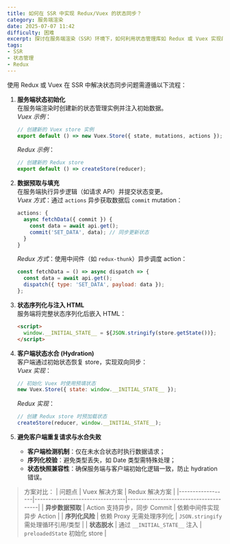 ```yaml
---
title: 如何在 SSR 中实现 Redux/Vuex 的状态同步？
category: 服务端渲染
date: 2025-07-07 11:42
difficulty: 困难
excerpt: 探讨在服务端渲染（SSR）环境下，如何利用状态管理库如 Redux 或 Vuex 实现前后端状态的高效同步。文章详细介绍了从服务端初始化到客户端水合的完整流程，并对比了两者的解决方案。
tags:
- SSR
- 状态管理
- Redux
---
```

使用 Redux 或 Vuex 在 SSR 中解决状态同步问题需遵循以下流程：

1.  **服务端状态初始化**  
    在服务端渲染时创建新的状态管理实例并注入初始数据。  
    *Vuex 示例*：  
    ```javascript
    // 创建新的 Vuex store 实例
    export default () => new Vuex.Store({ state, mutations, actions });
    ```
    *Redux 示例*：  
    ```javascript
    // 创建新的 Redux store
    export default () => createStore(reducer);
    ```

2.  **数据预取与填充**  
    在服务端执行异步逻辑（如请求 API）并提交状态变更。  
    *Vuex 方式*：通过 `actions` 异步获取数据后 `commit` mutation：  
    ```javascript
    actions: {
      async fetchData({ commit }) {
        const data = await api.get();
        commit('SET_DATA', data); // 同步更新状态
      }
    }
    ```
    *Redux 方式*：使用中间件（如 `redux-thunk`）异步调度 action：  
    ```javascript
    const fetchData = () => async dispatch => {
      const data = await api.get();
      dispatch({ type: 'SET_DATA', payload: data }); 
    };
    ```

3.  **状态序列化与注入 HTML**  
    服务端将完整状态序列化后嵌入 HTML：  
    ```html
    <script>
      window.__INITIAL_STATE__ = ${JSON.stringify(store.getState())};
    </script>
    ```

4.  **客户端状态水合 (Hydration)**  
    客户端通过初始状态恢复 store，实现双向同步：  
    *Vuex 实现*：  
    ```javascript
    // 初始化 Vuex 时使用预填状态
    new Vuex.Store({ state: window.__INITIAL_STATE__ });
    ```
    *Redux 实现*：  
    ```javascript
    // 创建 Redux store 时预加载状态
    createStore(reducer, window.__INITIAL_STATE__);
    ```

5.  **避免客户端重复请求与水合失败**  
    - **客户端检测机制**：仅在未水合状态时执行数据请求；  
    - **序列化校验**：避免类型丢失，如 Date 类型需特殊处理；  
    - **状态快照兼容性**：确保服务端与客户端初始化逻辑一致，防止 hydration 错误。

> 方案对比：
> | 问题点           | Vuex 解决方案                    | Redux 解决方案                         |
> |------------------|---------------------------------|---------------------------------------|
> | **异步数据预取** | Action 支持异步，同步 Commit     | 依赖中间件实现异步 Action             |
> | **序列化风险**   | 依赖 Proxy 无需处理序列化       | `JSON.stringify` 需处理循环引用/类型 |
> | **状态脱水**     | 通过 `__INITIAL_STATE__` 注入    | `preloadedState` 初始化 store         |
